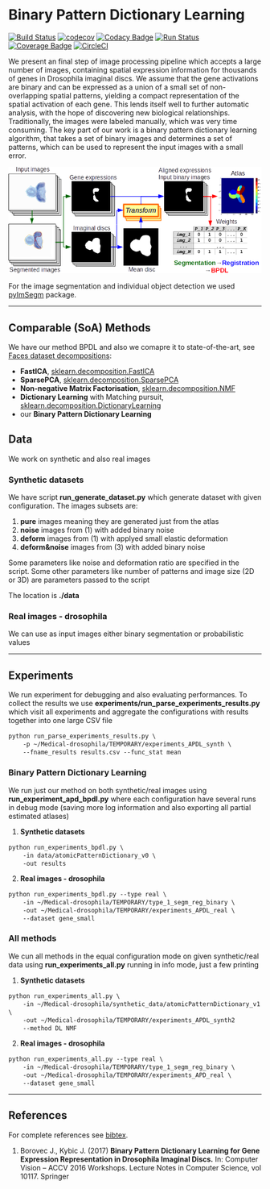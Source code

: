 # Binary Pattern Dictionary Learning

[![Build Status](https://travis-ci.com/Borda/pyBPDL.svg?token=HksCAm7DV2pJNEbsGJH2&branch=master)](https://travis-ci.com/Borda/pyBPDL)
[![codecov](https://codecov.io/gh/Borda/pyBPDL/branch/master/graph/badge.svg?token=Bgklw7uaB0)](https://codecov.io/gh/Borda/pyBPDL)
[![Codacy Badge](https://api.codacy.com/project/badge/Grade/7ce87861fee146098512564f423cc7b1)](https://www.codacy.com?utm_source=github.com&amp;utm_medium=referral&amp;utm_content=Borda/pyBPDL&amp;utm_campaign=Badge_Grade)
[![Run Status](https://api.shippable.com/projects/5937c15c3e246207003bc61b/badge?branch=master)](https://app.shippable.com/github/Borda/pyBPDL)
[![Coverage Badge](https://api.shippable.com/projects/5937c15c3e246207003bc61b/coverageBadge?branch=master)](https://app.shippable.com/github/Borda/pyBPDL)
[![CircleCI](https://circleci.com/gh/Borda/pyBPDL.svg?style=svg&circle-token=0b3f34bedf54747d32becd2f13cd0da71fef7548)](https://circleci.com/gh/Borda/pyBPDL)

We present an final step of image processing pipeline which accepts a large number of images, containing spatial expression information for thousands of genes in Drosophila imaginal discs. We assume that the gene activations are binary and can be expressed as a union of a small set of non-overlapping spatial patterns, yielding a compact representation of the spatial activation of each gene. This lends itself well to further automatic analysis, with the hope of discovering new biological relationships. Traditionally, the images were labeled manually, which was very time consuming. The key part of our work is a binary pattern dictionary learning algorithm, that takes a set of binary images and determines a set of patterns, which can be used to represent the input images with a small error.

![schema](figures/pipeline_schema.png)

For the image segmentation and individual object detection we used [pyImSegm](https://github.com/Borda/pyImSegm) package.

---

## Comparable (SoA) Methods

We have our method BPDL and also we comapre it to state-of-the-art, see [Faces dataset decompositions](http://scikit-learn.org/stable/auto_examples/decomposition/plot_faces_decomposition.html#example-decomposition-plot-faces-decomposition-py):
 
 * **FastICA**, [sklearn.decomposition.FastICA](http://scikit-learn.org/stable/modules/generated/sklearn.decomposition.FastICA.html)
 * **SparsePCA**, [sklearn.decomposition.SparsePCA](http://scikit-learn.org/stable/modules/generated/sklearn.decomposition.SparsePCA.html)
 * **Non-negative Matrix Factorisation**, [sklearn.decomposition.NMF](http://scikit-learn.org/stable/modules/generated/sklearn.decomposition.NMF.html)
 * **Dictionary Learning** with Matching pursuit, [sklearn.decomposition.DictionaryLearning](http://scikit-learn.org/stable/modules/generated/sklearn.decomposition.DictionaryLearning.html)
 * our **Binary Pattern Dictionary Learning**

## Data

We work on synthetic and also real images

### Synthetic datasets
 
We have script **run_generate_dataset.py** which generate dataset with given configuration. The images subsets are:
  
  1. **pure** images meaning they are generated just from the atlas
  2. **noise** images from (1) with added binary noise
  3. **deform** images from (1) with applyed small elastic deformation
  4. **deform&noise** images from (3) with added binary noise
  
Some parameters like noise and deformation ratio are specified in the script.
Some other parameters like number of patterns and image size (2D or 3D) are parameters passed to the script
  
The location is **./data**
 
### Real images - drosophila

We can use as input images either binary segmentation or probabilistic values

---

## Experiments

We run experiment for debugging and also evaluating performances.
To collect the results we use **experiments/run_parse_experiments_results.py** which visit all experiments and aggregate the configurations with results together into one large CSV file

```
python run_parse_experiments_results.py \
    -p ~/Medical-drosophila/TEMPORARY/experiments_APDL_synth \
    --fname_results results.csv --func_stat mean
```

### Binary Pattern Dictionary Learning

We run just our method on both synthetic/real images using **run_experiment_apd_bpdl.py** where each configuration have several runs in debug mode 
 (saving more log information and also exporting all partial estimated atlases)
 
 1. **Synthetic datasets**
```
python run_experiments_bpdl.py \
    -in data/atomicPatternDictionary_v0 \
    -out results
```
 2. **Real images - drosophila**
```
python run_experiments_bpdl.py --type real \
    -in ~/Medical-drosophila/TEMPORARY/type_1_segm_reg_binary \
    -out ~/Medical-drosophila/TEMPORARY/experiments_APDL_real \
    --dataset gene_small
```

### All methods

We cun all methods in the equal configuration mode on given synthetic/real data using **run_experiments_all.py** running in info mode, just a few printing
 
 1. **Synthetic datasets**
```
python run_experiments_all.py \
    -in ~/Medical-drosophila/synthetic_data/atomicPatternDictionary_v1 \
    -out ~/Medical-drosophila/TEMPORARY/experiments_APDL_synth2
    --method DL NMF
```
 2. **Real images - drosophila**
```
python run_experiments_all.py --type real \
    -in ~/Medical-drosophila/TEMPORARY/type_1_segm_reg_binary \
    -out ~/Medical-drosophila/TEMPORARY/experiments_APD_real \
    --dataset gene_small
```

---

## References

For complete references see [bibtex](references.bib).
1. Borovec J., Kybic J. (2017) **Binary Pattern Dictionary Learning for Gene Expression Representation in Drosophila Imaginal Discs.** In: Computer Vision – ACCV 2016 Workshops. Lecture Notes in Computer Science, vol 10117. Springer
